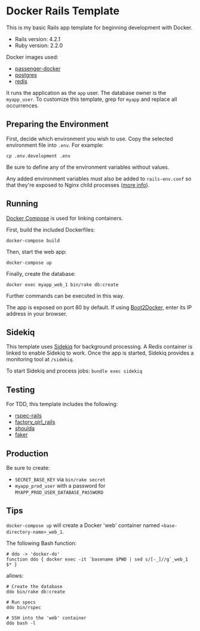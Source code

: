 # Docker Rails Template

This is my basic Rails app template for beginning development with Docker.

- Rails version: 4.2.1
- Ruby version: 2.2.0

Docker images used:

- [passenger-docker](https://github.com/phusion/passenger-docker)
- [postgres](https://registry.hub.docker.com/_/postgres/)
- [redis](https://registry.hub.docker.com/_/redis/)

It runs the application as the `app` user. The database owner is the
`myapp_user`. To customize this template, grep for `myapp` and replace all
occurrences.

## Preparing the Environment

First, decide which environment you wish to use. Copy the selected environment
file into `.env`. For example:

    cp .env.development .env

Be sure to define any of the environment variables without values.

Any added environment variables must also be added to `rails-env.conf` so that
they're exposed to Nginx child processes ([more info](https://github.com/phusion/passenger-docker#setting-environment-variables-in-nginx)).

## Running

[Docker Compose](https://docs.docker.com/compose/) is used for linking containers.

First, build the included Dockerfiles:

    docker-compose build

Then, start the web app:

    docker-compose up

Finally, create the database:

    docker exec myapp_web_1 bin/rake db:create

Further commands can be executed in this way.

The app is exposed on port 80 by default. If using
[Boot2Docker](https://github.com/boot2docker/boot2docker), enter its IP
address in your browser.

## Sidekiq

This template uses [Sidekiq](https://github.com/mperham/sidekiq) for background
processing. A Redis container is linked to enable Sidekiq to work. Once the app
is started, Sidekiq provides a monitoring tool at `/sidekiq`.

To start Sidekiq and process jobs: `bundle exec sidekiq`

## Testing

For TDD, this template includes the following:

- [rspec-rails](https://github.com/rspec/rspec-rails)
- [factory_girl_rails](https://github.com/thoughtbot/factory_girl_rails)
- [shoulda](https://github.com/thoughtbot/shoulda)
- [faker](https://github.com/stympy/faker)

## Production

Be sure to create:

- `SECRET_BASE_KEY` via `bin/rake secret`
- `myapp_prod_user` with a password for `MYAPP_PROD_USER_DATABASE_PASSWORD`

## Tips

`docker-compose up` will create a Docker 'web' container named `<base-directory-name>_web_1`.

The following Bash function:

    # ddo -> 'docker-do'
    function ddo { docker exec -it `basename $PWD | sed s/[-_]//g`_web_1 $* }

allows:

    # Create the database
    ddo bin/rake db:create

    # Run specs
    ddo bin/rspec

    # SSH into the 'web' container
    ddo bash -l
